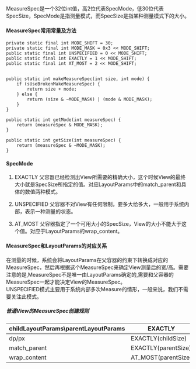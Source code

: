 MeasureSpec是一个32位int值，高2位代表SpecMode，低30位代表SpecSize，SpecMode是指测量模式，而SpecSize是指某种测量模式下的大小。

#### MeasureSpec常用常量及方法
```
private static final int MODE_SHIFT = 30;
private static final int MODE_MASK = 0x3 << MODE_SHIFT;
public static final int UNSPECIFIED = 0 << MODE_SHIFT;
public static final int EXACTLY = 1 << MODE_SHIFT;
public static final int AT_MOST = 2 << MODE_SHIFT;


public static int makeMeasureSpec(int size, int mode) {
    if (sUseBrokenMakeMeasureSpec) {
        return size + mode;
    } else {
        return (size & ~MODE_MASK) | (mode & MODE_MASK);
    }
}

public static int getMode(int measureSpec) {
    return (measureSpec & MODE_MASK);
}

public static int getSize(int measureSpec) {
    return (measureSpec & ~MODE_MASK);
}
```

#### SpecMode
1. EXACTLY
父容器已经检测出View所需要的精确大小，这个时候View的最终大小就是SpecSize所指定的值。对应LayoutParams中的match_parent和具体的数值两种模式。

2. UNSPECIFIED
父容器不对View有任何限制，要多大给多大，一般用于系统内部，表示一种测量的状态。

3. AT_MOST
父容器指定了一个可用大小的SpecSize，View的大小不能大于这个值。对应于LayoutParams的wrap_content。

#### MeasureSpec和LayoutParams的对应关系
在测量的时候，系统会将LayoutParams在父容器的约束下转换成对应的MeasureSpec，然后再根据这个MeasureSpec来确定View测量后的宽/高。需要注意的是,MeasureSpec不是唯一由LayoutParams确定的,需要和父容器的MeasureSpec一起才能决定View的MeasureSpec。  
UNSPECIFIED模式主要用于系统内部多次Measure的情形，一般来说，我们不需要关注此模式。

##### 普通View的MeasureSpec创建规则
childLayoutParams\parentLayoutParams | EXACTLY |AT_MOST | UNSPECIFIED
--|--|--|--
dp/px|EXACTLY(childSize)|EXACTLY(childSize)|EXACTLY(childSize)
match_parent|EXACTLY(parentSize)|AT_MOST(parentSize)|UNSPECIFIED(0)
wrap_content|AT_MOST(parentSize)|AT_MOST(parentSize)|UNSPECIFIED(0)





